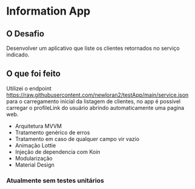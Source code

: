 # Information App

## O Desafio

Desenvolver um aplicativo que liste os clientes retornados no serviço indicado.

## O que foi feito

Utilizei o endpoint https://raw.githubusercontent.com/newloran2/testApp/main/service.json para o carregamento inicial da listagem de clientes, no app é possivel carregar o profileLink do usuário abrindo automaticamente uma pagina web. 

- Arquitetura MVVM
- Tratamento genérico de erros
- Tratamento em caso de qualquer campo vir vazio
- Animação Lottie
- Injeção de dependencia com Koin
- Modularização
- Material Design

### Atualmente sem testes unitários
